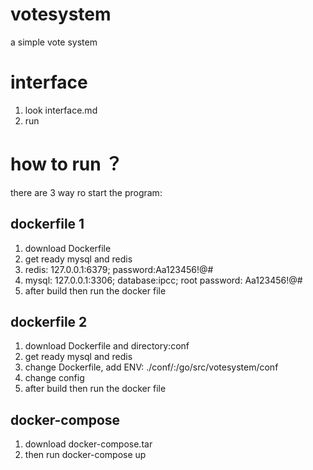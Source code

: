 # votesystem
a simple vote system

# interface
1. look interface.md
2. run

# how to run ？
there are 3 way ro start the program:

## dockerfile 1
1. download Dockerfile
2. get ready mysql and redis
3. redis: 127.0.0.1:6379; password:Aa123456!@#
4. mysql: 127.0.0.1:3306; database:ipcc; root password:  Aa123456!@#
5. after build then run the docker file

## dockerfile 2
1. download Dockerfile and directory:conf
2. get ready mysql and redis
3. change Dockerfile, add ENV: ./conf/:/go/src/votesystem/conf
4. change config
5. after build then run the docker file

## docker-compose
1. download docker-compose.tar
2. then run docker-compose up




